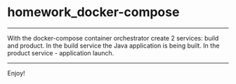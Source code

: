 # homework_docker-compose
***
With the docker-compose container orchestrator create
2 services: build and product. In the build service
the Java application is being built. In the product service - application launch. 
***
Enjoy!
